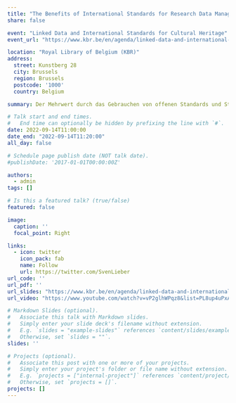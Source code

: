 ```yaml
---
title: "The Benefits of International Standards for Research Data Management"
share: false

event: "Linked Data and International Standards for Cultural Heritage"
event_url: "https://www.kbr.be/en/agenda/linked-data-and-international-standards-for-cultural-heritage/"

location: "Royal Library of Belgium (KBR)"
address:
  street: Kunstberg 28
  city: Brussels
  region: Brussels
  postcode: '1000'
  country: Belgium

summary: Der Mehrwert durch das Gebrauchen von offenen Standards und Standardidentifiern beim berücksichtigen von Datenqualität

# Talk start and end times.
#   End time can optionally be hidden by prefixing the line with `#`.
date: 2022-09-14T11:00:00
date_end: "2022-09-14T11:20:00"
all_day: false

# Schedule page publish date (NOT talk date).
#publishDate: '2017-01-01T00:00:00Z'

authors:
  - admin
tags: []

# Is this a featured talk? (true/false)
featured: false

image:
  caption: ''
  focal_point: Right

links:
  - icon: twitter
    icon_pack: fab
    name: Follow
    url: https://twitter.com/SvenLieber
url_code: ''
url_pdf: ''
url_slides: "https://www.kbr.be/en/agenda/linked-data-and-international-standards-for-cultural-heritage/20220914_04_lieber/"
url_video: "https://www.youtube.com/watch?v=vP2glhWPqz8&list=PL8up4uPxAXo95_w9wymeWaFC1mVQH8Ubh&index=18"

# Markdown Slides (optional).
#   Associate this talk with Markdown slides.
#   Simply enter your slide deck's filename without extension.
#   E.g. `slides = "example-slides"` references `content/slides/example-slides.md`.
#   Otherwise, set `slides = ""`.
slides: ''

# Projects (optional).
#   Associate this post with one or more of your projects.
#   Simply enter your project's folder or file name without extension.
#   E.g. `projects = ["internal-project"]` references `content/project/deep-learning/index.md`.
#   Otherwise, set `projects = []`.
projects: []
---
```


